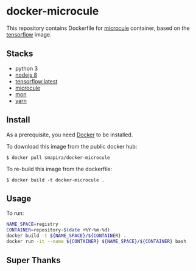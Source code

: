 # docker-microcule

This repository contains Dockerfile for [microcule](https://github.com/Stackvana/microcule)
container, based on the [tensorflow](https://hub.docker.com/r/tensorflow/tensorflow/) image.

## Stacks
- python 3
- [nodejs 8](https://github.com/nodesource/distributions)
- [tensorflow:latest](https://github.com/tensorflow/tensorflow)
- [microcule](https://github.com/Stackvana/microcule)
- [mon](https://github.com/tj/mon)
- [yarn](https://github.com/yarnpkg/yarn)

## Install

As a prerequisite, you need [Docker](https://docker.com) to be installed.

To download this image from the public docker hub:

	$ docker pull smapira/docker-microcule

To re-build this image from the dockerfile:

	$ docker build -t docker-microcule .

## Usage

To run:
```bash
NAME_SPACE=registry
CONTAINER=repository-$(date +%Y-%m-%d)
docker build -t ${NAME_SPACE}/${CONTAINER} .
docker run -it --name ${CONTAINER} ${NAME_SPACE}/${CONTAINER} bash
```
## Super Thanks

